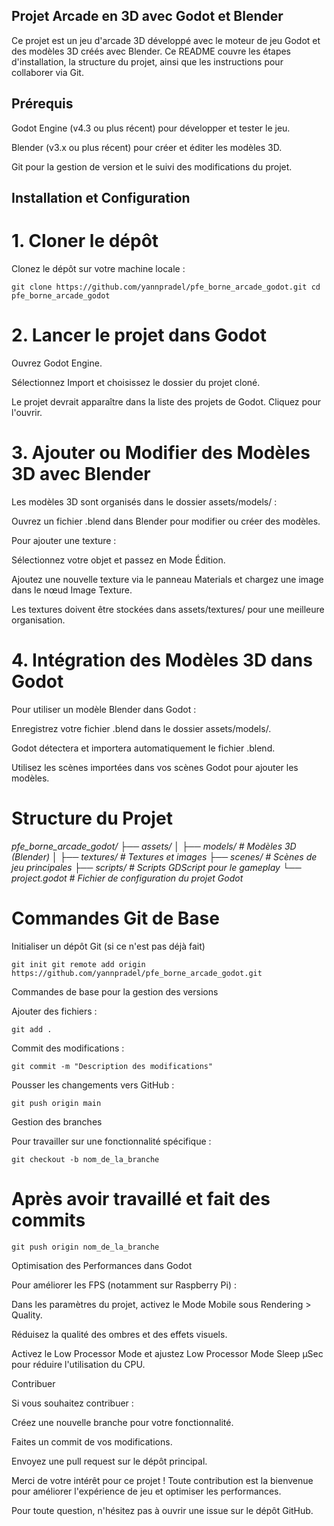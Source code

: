 ## Projet Arcade en 3D avec Godot et Blender

Ce projet est un jeu d'arcade 3D développé avec le moteur de jeu Godot et des modèles 3D créés avec Blender. Ce README couvre les étapes d'installation, la structure du projet, ainsi que les instructions pour collaborer via Git.

## Prérequis

Godot Engine (v4.3 ou plus récent) pour développer et tester le jeu.

Blender (v3.x ou plus récent) pour créer et éditer les modèles 3D.

Git pour la gestion de version et le suivi des modifications du projet.

## Installation et Configuration

# 1. Cloner le dépôt

Clonez le dépôt sur votre machine locale :

`git clone https://github.com/yannpradel/pfe_borne_arcade_godot.git
cd pfe_borne_arcade_godot`

# 2. Lancer le projet dans Godot

Ouvrez Godot Engine.

Sélectionnez Import et choisissez le dossier du projet cloné.

Le projet devrait apparaître dans la liste des projets de Godot. Cliquez pour l'ouvrir.

# 3. Ajouter ou Modifier des Modèles 3D avec Blender

Les modèles 3D sont organisés dans le dossier assets/models/ :

Ouvrez un fichier .blend dans Blender pour modifier ou créer des modèles.

Pour ajouter une texture :

Sélectionnez votre objet et passez en Mode Édition.

Ajoutez une nouvelle texture via le panneau Materials et chargez une image dans le nœud Image Texture.

Les textures doivent être stockées dans assets/textures/ pour une meilleure organisation.

# 4. Intégration des Modèles 3D dans Godot

Pour utiliser un modèle Blender dans Godot :

Enregistrez votre fichier .blend dans le dossier assets/models/.

Godot détectera et importera automatiquement le fichier .blend.

Utilisez les scènes importées dans vos scènes Godot pour ajouter les modèles.

# Structure du Projet

*pfe_borne_arcade_godot/
├── assets/
│   ├── models/            # Modèles 3D (Blender)
│   ├── textures/          # Textures et images
├── scenes/                # Scènes de jeu principales
├── scripts/               # Scripts GDScript pour le gameplay
└── project.godot          # Fichier de configuration du projet Godot*

# Commandes Git de Base

Initialiser un dépôt Git (si ce n'est pas déjà fait)

`git init
git remote add origin https://github.com/yannpradel/pfe_borne_arcade_godot.git`

Commandes de base pour la gestion des versions

Ajouter des fichiers :

`git add .`

Commit des modifications :

`git commit -m "Description des modifications"`

Pousser les changements vers GitHub :

`git push origin main`

Gestion des branches

Pour travailler sur une fonctionnalité spécifique :

`git checkout -b nom_de_la_branche`
# Après avoir travaillé et fait des commits
`git push origin nom_de_la_branche`

Optimisation des Performances dans Godot

Pour améliorer les FPS (notamment sur Raspberry Pi) :

Dans les paramètres du projet, activez le Mode Mobile sous Rendering > Quality.

Réduisez la qualité des ombres et des effets visuels.

Activez le Low Processor Mode et ajustez Low Processor Mode Sleep µSec pour réduire l'utilisation du CPU.

Contribuer

Si vous souhaitez contribuer :

Créez une nouvelle branche pour votre fonctionnalité.

Faites un commit de vos modifications.

Envoyez une pull request sur le dépôt principal.

Merci de votre intérêt pour ce projet ! Toute contribution est la bienvenue pour améliorer l'expérience de jeu et optimiser les performances.

Pour toute question, n'hésitez pas à ouvrir une issue sur le dépôt GitHub.

